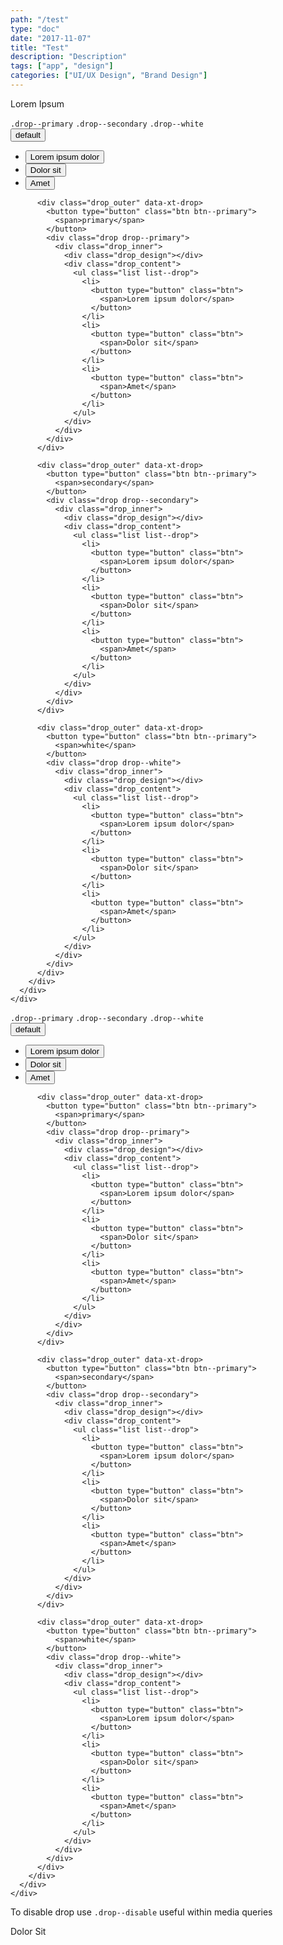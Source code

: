 ```yaml
---
path: "/test"
type: "doc"
date: "2017-11-07"
title: "Test"
description: "Description"
tags: ["app", "design"]
categories: ["UI/UX Design", "Brand Design"]
---
```


Lorem Ipsum

<demo>
  <div class="demo-inner">
    <div class="demo-item demo-preview" data-name="variants">
      <div class="demo-text">
        <div class="alert_content">
          <code>.drop--primary</code> <code>.drop--secondary</code> <code>.drop--white</code>
        </div>
      </div>
      <div class="demo-source" data-lang="html">
        <div class="list list-space--small align-items--center demo-source-from">
          <div class="drop_outer" data-xt-drop>
            <button type="button" class="btn btn--primary">
              <span>default</span>
            </button>
            <div class="drop">
              <div class="drop_inner">
                <div class="drop_design"></div>
                <div class="drop_content">
                  <ul class="list list--drop">
                    <li>
                      <button type="button" class="btn">
                        <span>Lorem ipsum dolor</span>
                      </button>
                    </li>
                    <li>
                      <button type="button" class="btn">
                        <span>Dolor sit</span>
                      </button>
                    </li>
                    <li>
                      <button type="button" class="btn">
                        <span>Amet</span>
                      </button>
                    </li>
                  </ul>
                </div>
              </div>
            </div>
          </div>
  
          <div class="drop_outer" data-xt-drop>
            <button type="button" class="btn btn--primary">
              <span>primary</span>
            </button>
            <div class="drop drop--primary">
              <div class="drop_inner">
                <div class="drop_design"></div>
                <div class="drop_content">
                  <ul class="list list--drop">
                    <li>
                      <button type="button" class="btn">
                        <span>Lorem ipsum dolor</span>
                      </button>
                    </li>
                    <li>
                      <button type="button" class="btn">
                        <span>Dolor sit</span>
                      </button>
                    </li>
                    <li>
                      <button type="button" class="btn">
                        <span>Amet</span>
                      </button>
                    </li>
                  </ul>
                </div>
              </div>
            </div>
          </div>
  
          <div class="drop_outer" data-xt-drop>
            <button type="button" class="btn btn--primary">
              <span>secondary</span>
            </button>
            <div class="drop drop--secondary">
              <div class="drop_inner">
                <div class="drop_design"></div>
                <div class="drop_content">
                  <ul class="list list--drop">
                    <li>
                      <button type="button" class="btn">
                        <span>Lorem ipsum dolor</span>
                      </button>
                    </li>
                    <li>
                      <button type="button" class="btn">
                        <span>Dolor sit</span>
                      </button>
                    </li>
                    <li>
                      <button type="button" class="btn">
                        <span>Amet</span>
                      </button>
                    </li>
                  </ul>
                </div>
              </div>
            </div>
          </div>
  
          <div class="drop_outer" data-xt-drop>
            <button type="button" class="btn btn--primary">
              <span>white</span>
            </button>
            <div class="drop drop--white">
              <div class="drop_inner">
                <div class="drop_design"></div>
                <div class="drop_content">
                  <ul class="list list--drop">
                    <li>
                      <button type="button" class="btn">
                        <span>Lorem ipsum dolor</span>
                      </button>
                    </li>
                    <li>
                      <button type="button" class="btn">
                        <span>Dolor sit</span>
                      </button>
                    </li>
                    <li>
                      <button type="button" class="btn">
                        <span>Amet</span>
                      </button>
                    </li>
                  </ul>
                </div>
              </div>
            </div>
          </div>
        </div>
      </div>
    </div>
  </div>
</demo>

<demo>
  <div class="demo-inner">
    <div class="demo-item demo-preview" data-name="variants">
      <div class="demo-text">
        <div class="alert_content">
          <code>.drop--primary</code> <code>.drop--secondary</code> <code>.drop--white</code>
        </div>
      </div>
      <div class="demo-source" data-lang="html">
        <div class="list list-space--small align-items--center demo-source-from">
          <div class="drop_outer" data-xt-drop>
            <button type="button" class="btn btn--primary">
              <span>default</span>
            </button>
            <div class="drop">
              <div class="drop_inner">
                <div class="drop_design"></div>
                <div class="drop_content">
                  <ul class="list list--drop">
                    <li>
                      <button type="button" class="btn">
                        <span>Lorem ipsum dolor</span>
                      </button>
                    </li>
                    <li>
                      <button type="button" class="btn">
                        <span>Dolor sit</span>
                      </button>
                    </li>
                    <li>
                      <button type="button" class="btn">
                        <span>Amet</span>
                      </button>
                    </li>
                  </ul>
                </div>
              </div>
            </div>
          </div>
  
          <div class="drop_outer" data-xt-drop>
            <button type="button" class="btn btn--primary">
              <span>primary</span>
            </button>
            <div class="drop drop--primary">
              <div class="drop_inner">
                <div class="drop_design"></div>
                <div class="drop_content">
                  <ul class="list list--drop">
                    <li>
                      <button type="button" class="btn">
                        <span>Lorem ipsum dolor</span>
                      </button>
                    </li>
                    <li>
                      <button type="button" class="btn">
                        <span>Dolor sit</span>
                      </button>
                    </li>
                    <li>
                      <button type="button" class="btn">
                        <span>Amet</span>
                      </button>
                    </li>
                  </ul>
                </div>
              </div>
            </div>
          </div>
  
          <div class="drop_outer" data-xt-drop>
            <button type="button" class="btn btn--primary">
              <span>secondary</span>
            </button>
            <div class="drop drop--secondary">
              <div class="drop_inner">
                <div class="drop_design"></div>
                <div class="drop_content">
                  <ul class="list list--drop">
                    <li>
                      <button type="button" class="btn">
                        <span>Lorem ipsum dolor</span>
                      </button>
                    </li>
                    <li>
                      <button type="button" class="btn">
                        <span>Dolor sit</span>
                      </button>
                    </li>
                    <li>
                      <button type="button" class="btn">
                        <span>Amet</span>
                      </button>
                    </li>
                  </ul>
                </div>
              </div>
            </div>
          </div>
  
          <div class="drop_outer" data-xt-drop>
            <button type="button" class="btn btn--primary">
              <span>white</span>
            </button>
            <div class="drop drop--white">
              <div class="drop_inner">
                <div class="drop_design"></div>
                <div class="drop_content">
                  <ul class="list list--drop">
                    <li>
                      <button type="button" class="btn">
                        <span>Lorem ipsum dolor</span>
                      </button>
                    </li>
                    <li>
                      <button type="button" class="btn">
                        <span>Dolor sit</span>
                      </button>
                    </li>
                    <li>
                      <button type="button" class="btn">
                        <span>Amet</span>
                      </button>
                    </li>
                  </ul>
                </div>
              </div>
            </div>
          </div>
        </div>
      </div>
    </div>
  </div>
</demo>

<demo>
  <div class="demo-inner">
    <div class="demo-item" data-iframe="{{ site.baseurl }}/demos/interaction/drop/disabled.html" data-name="disable">
      <div class="demo-text">
        <div class="alert_content">
          To disable drop use <code>.drop--disable</code> useful within media queries
        </div>
      </div>
    </div>
  </div>
</demo>

Dolor Sit